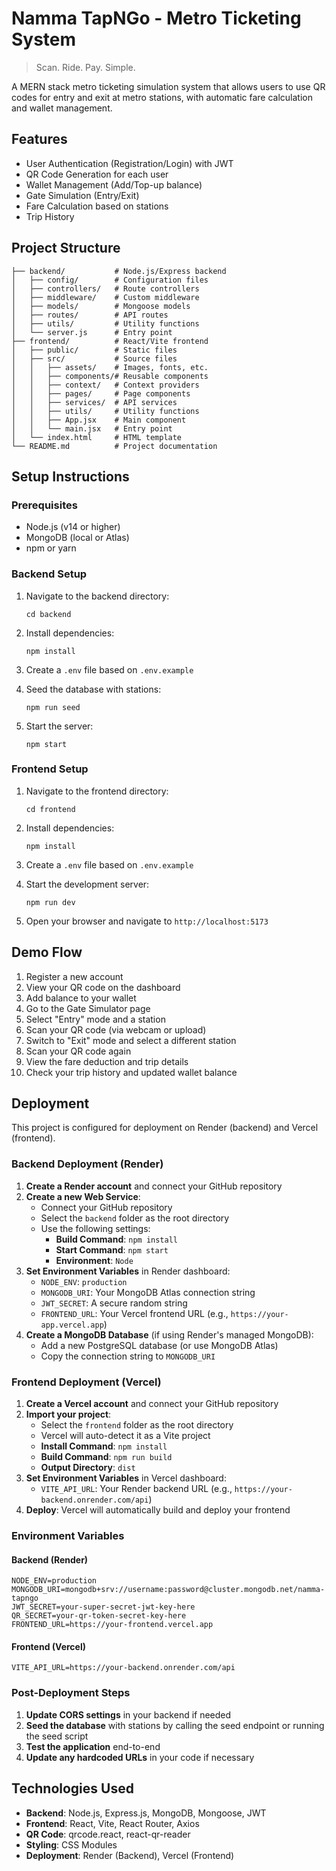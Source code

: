 # Namma TapNGo - Metro Ticketing System

> Scan. Ride. Pay. Simple.

A MERN stack metro ticketing simulation system that allows users to use QR codes for entry and exit at metro stations, with automatic fare calculation and wallet management.

## Features

- User Authentication (Registration/Login) with JWT
- QR Code Generation for each user
- Wallet Management (Add/Top-up balance)
- Gate Simulation (Entry/Exit)
- Fare Calculation based on stations
- Trip History

## Project Structure

```
├── backend/           # Node.js/Express backend
│   ├── config/        # Configuration files
│   ├── controllers/   # Route controllers
│   ├── middleware/    # Custom middleware
│   ├── models/        # Mongoose models
│   ├── routes/        # API routes
│   ├── utils/         # Utility functions
│   └── server.js      # Entry point
├── frontend/          # React/Vite frontend
│   ├── public/        # Static files
│   ├── src/           # Source files
│   │   ├── assets/    # Images, fonts, etc.
│   │   ├── components/# Reusable components
│   │   ├── context/   # Context providers
│   │   ├── pages/     # Page components
│   │   ├── services/  # API services
│   │   ├── utils/     # Utility functions
│   │   ├── App.jsx    # Main component
│   │   └── main.jsx   # Entry point
│   └── index.html     # HTML template
└── README.md          # Project documentation
```

## Setup Instructions

### Prerequisites

- Node.js (v14 or higher)
- MongoDB (local or Atlas)
- npm or yarn

### Backend Setup

1. Navigate to the backend directory:
   ```
   cd backend
   ```

2. Install dependencies:
   ```
   npm install
   ```

3. Create a `.env` file based on `.env.example`

4. Seed the database with stations:
   ```
   npm run seed
   ```

5. Start the server:
   ```
   npm start
   ```

### Frontend Setup

1. Navigate to the frontend directory:
   ```
   cd frontend
   ```

2. Install dependencies:
   ```
   npm install
   ```

3. Create a `.env` file based on `.env.example`

4. Start the development server:
   ```
   npm run dev
   ```

5. Open your browser and navigate to `http://localhost:5173`

## Demo Flow

1. Register a new account
2. View your QR code on the dashboard
3. Add balance to your wallet
4. Go to the Gate Simulator page
5. Select "Entry" mode and a station
6. Scan your QR code (via webcam or upload)
7. Switch to "Exit" mode and select a different station
8. Scan your QR code again
9. View the fare deduction and trip details
10. Check your trip history and updated wallet balance

## Deployment

This project is configured for deployment on Render (backend) and Vercel (frontend).

### Backend Deployment (Render)

1. **Create a Render account** and connect your GitHub repository
2. **Create a new Web Service**:
   - Connect your GitHub repository
   - Select the `backend` folder as the root directory
   - Use the following settings:
     - **Build Command**: `npm install`
     - **Start Command**: `npm start`
     - **Environment**: `Node`
3. **Set Environment Variables** in Render dashboard:
   - `NODE_ENV`: `production`
   - `MONGODB_URI`: Your MongoDB Atlas connection string
   - `JWT_SECRET`: A secure random string
   - `FRONTEND_URL`: Your Vercel frontend URL (e.g., `https://your-app.vercel.app`)
4. **Create a MongoDB Database** (if using Render's managed MongoDB):
   - Add a new PostgreSQL database (or use MongoDB Atlas)
   - Copy the connection string to `MONGODB_URI`

### Frontend Deployment (Vercel)

1. **Create a Vercel account** and connect your GitHub repository
2. **Import your project**:
   - Select the `frontend` folder as the root directory
   - Vercel will auto-detect it as a Vite project
   - **Install Command**: `npm install`
   - **Build Command**: `npm run build`
   - **Output Directory**: `dist`
3. **Set Environment Variables** in Vercel dashboard:
   - `VITE_API_URL`: Your Render backend URL (e.g., `https://your-backend.onrender.com/api`)
4. **Deploy**: Vercel will automatically build and deploy your frontend

### Environment Variables

#### Backend (Render)
```env
NODE_ENV=production
MONGODB_URI=mongodb+srv://username:password@cluster.mongodb.net/namma-tapngo
JWT_SECRET=your-super-secret-jwt-key-here
QR_SECRET=your-qr-token-secret-key-here
FRONTEND_URL=https://your-frontend.vercel.app
```

#### Frontend (Vercel)
```env
VITE_API_URL=https://your-backend.onrender.com/api
```

### Post-Deployment Steps

1. **Update CORS settings** in your backend if needed
2. **Seed the database** with stations by calling the seed endpoint or running the seed script
3. **Test the application** end-to-end
4. **Update any hardcoded URLs** in your code if necessary

## Technologies Used

- **Backend**: Node.js, Express.js, MongoDB, Mongoose, JWT
- **Frontend**: React, Vite, React Router, Axios
- **QR Code**: qrcode.react, react-qr-reader
- **Styling**: CSS Modules
- **Deployment**: Render (Backend), Vercel (Frontend)